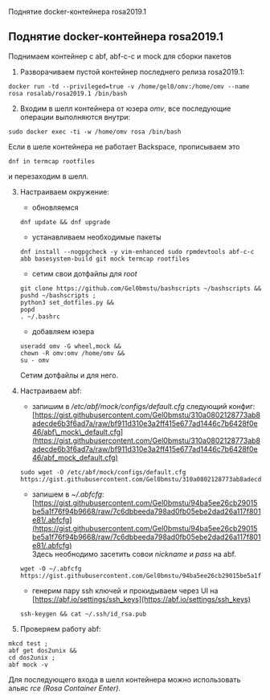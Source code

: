 Поднятие docker-контейнера rosa2019.1

## Поднятие docker-контейнера rosa2019.1

Поднимаем контейнер с abf, abf-c-c и mock для сборки пакетов

1.  Разворачиваем пустой контейнер последнего релиза rosa2019.1:

```
docker run -td --privileged=true -v /home/gel0/omv:/home/omv --name rosa rosalab/rosa2019.1 /bin/bash
```

2.  Входим в шелл контейнера от юзера *omv*, все последующие операции выполняются внутри:

```
sudo docker exec -ti -w /home/omv rosa /bin/bash
```
Если в шеле контейнера не работает Backspace, прописываем это
```
dnf in termcap rootfiles
```
и перезаходим в шелл.

3.  Настраиваем окружение:
    
    - обновляемся
    
    ```
    dnf update && dnf upgrade
    ```
    
    - устанавливаем необходимые пакеты
    
    ```
    dnf install --nogpgcheck -y vim-enhanced sudo rpmdevtools abf-c-c abb basesystem-build git mock termcap rootfiles
    ```
    
    - сетим свои дотфайлы для *root*
    
    ```н
    git clone https://github.com/Gel0bmstu/bashscripts ~/bashscripts &&
    pushd ~/bashscripts ;
    python3 set_dotfiles.py &&
    popd
    . ~/.bashrc
    ```
    
    - добавляем юзера
    
    ```
    useradd omv -G wheel,mock && 
    chown -R omv:omv /home/omv && 
    su - omv
    ```
    
    Сетим дотфайлы и для него.
    
4.  Настраиваем abf:
    
    - запишим в */etc/abf/mock/configs/default.cfg* следующий конфиг: [https://gist.githubusercontent.com/Gel0bmstu/310a0802128773ab8adecde6b3f6ad7a/raw/bf911d310e3a2ff415e677ad1446c7b6428f0e46/abf\_mock\_default.cfg](https://gist.githubusercontent.com/Gel0bmstu/310a0802128773ab8adecde6b3f6ad7a/raw/bf911d310e3a2ff415e677ad1446c7b6428f0e46/abf_mock_default.cfg)
    
    ```
    sudo wget -O /etc/abf/mock/configs/default.cfg https://gist.githubusercontent.com/Gel0bmstu/310a0802128773ab8adecde6b3f6ad7a/raw/bf911d310e3a2ff415e677ad1446c7b6428f0e46/abf_mock_default.cfg
    ```
    
    - запишем в *~/.abfcfg*:  
        [https://gist.githubusercontent.com/Gel0bmstu/94ba5ee26cb29015be5a1f76f94b9668/raw/7c6dbbeeda798ad0fb05ebe2dad26a117f801e81/.abfcfg](https://gist.githubusercontent.com/Gel0bmstu/94ba5ee26cb29015be5a1f76f94b9668/raw/7c6dbbeeda798ad0fb05ebe2dad26a117f801e81/.abfcfg)  
        Здесь необнодимо засетить совои *nickname* и *pass* на abf.
    
    ```
    wget -O ~/.abfcfg https://gist.githubusercontent.com/Gel0bmstu/94ba5ee26cb29015be5a1f76f94b9668/raw/7c6dbbeeda798ad0fb05ebe2dad26a117f801e81/.abfcfg
    ```
    
    - генерим пару ssh ключей и прокидываем через UI на [https://abf.io/settings/ssh_keys](https://abf.io/settings/ssh_keys)
    
    ```
    ssh-keygen && cat ~/.ssh/id_rsa.pub
    ```
5.  Проверяем работу abf:
    

```
mkcd test ;
abf get dos2unix && 
cd dos2unix ;
abf mock -v
```

Для последующего входа в шелл контейнера можно использовать альяс *rce (Rosa Container Enter).*